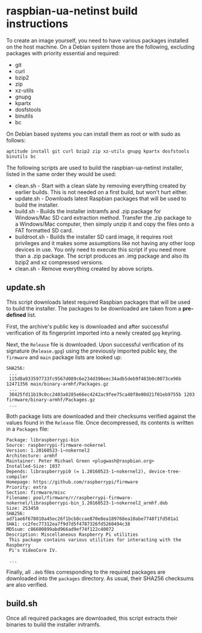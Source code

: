 raspbian-ua-netinst build instructions
======================================

To create an image yourself, you need to have various packages installed on the host machine.
On a Debian system those are the following, excluding packages with priority essential and required:
- git
- curl
- bzip2
- zip
- xz-utils
- gnupg
- kpartx
- dosfstools
- binutils
- bc

On Debian based systems you can install them as root or with sudo as follows:
```
aptitude install git curl bzip2 zip xz-utils gnupg kpartx dosfstools binutils bc
```

The following scripts are used to build the raspbian-ua-netinst installer, listed in the same order they would be used:

 - clean.sh - Start with a clean slate by removing everything created by earlier builds. This is not needed on a first build, but won't hurt either.
 - update.sh - Downloads latest Raspbian packages that will be used to build the installer.
 - build.sh - Builds the installer initramfs and .zip package for Windows/Mac SD card extraction method. Transfer the .zip package to a Windows/Mac computer, then simply unzip it and copy the files onto a FAT formatted SD card.
 - buildroot.sh - Builds the installer SD card image, it requires root privileges and it makes some assumptions like not having any other loop devices in use. You only need to execute this script if you need more than a .zip package. The script produces an .img package and also its bzip2 and xz compressed versions.
 - clean.sh - Remove everything created by above scripts.

update.sh
---------
This script downloads latest required Raspbian packages that will be used to build the installer. The packages to be downloaded are taken from a **pre-defined** list.

First, the archive's public key is downloaded and after successful verification of its fingerprint imported into a newly created `gpg` keyring.

Next, the `Release` file is downloaded. Upon successful verification of its signature (`Release.gpg`) using the previously imported public key, the `firmware` and `main` package lists are looked up:
~~~
SHA256:
 ...
 115d8a933597733fc9567d089c6e234d390eec34adb5deb9f483b0c0073ce96b 12471356 main/binary-armhf/Packages.gz
 ...
 30425fd11b19c0cc2403a0285e66ec4242ac9fee75ca40f8e00d21f01eb9755b 1203 firmware/binary-armhf/Packages.gz
 ...
~~~

Both package lists are downloaded and their checksums verified against the values found in the `Release` file. Once decompressed, its contents is written in a `Packages` file:

~~~
Package: libraspberrypi-bin
Source: raspberrypi-firmware-nokernel
Version: 1.20160523-1~nokernel2
Architecture: armhf
Maintainer: Peter Michael Green <plugwash@raspbian.org>
Installed-Size: 1037
Depends: libraspberrypi0 (= 1.20160523-1~nokernel2), device-tree-compiler
Homepage: https://github.com/raspberrypi/firmware
Priority: extra
Section: firmware/misc
Filename: pool/firmware/r/raspberrypi-firmware-nokernel/libraspberrypi-bin_1.20160523-1~nokernel2_armhf.deb
Size: 253458
SHA256: ad71ae6f678010a45ec26f1bcb8ccae870e8ea189768ea10abe7748f1fd501a1
SHA1: cc2fec77312ea7f9d7d5f4787326fd5260494c38
MD5sum: c86600899abd966ad9ef74f122c40072
Description: Miscellaneous Raspberry Pi utilities
 This package contains various utilities for interacting with the Raspberry
 Pi's VideoCore IV.

 ...
~~~

Finally, all `.deb` files corresponding to the required packages are downloaded into the `packages` directory. As usual, their SHA256 checksums are also verified.

build.sh
---------
Once all required packages are downloaded, this script extracts their binaries to build the installer initramfs.
